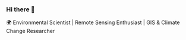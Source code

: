 ### Hi there 👋

🌍 Environmental Scientist | Remote Sensing Enthusiast | GIS & Climate Change Researcher
